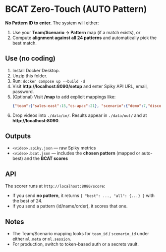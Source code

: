 
# BCAT Zero‑Touch (AUTO Pattern)

**No Pattern ID to enter.** The system will either:
1) Use your **Team/Scenario → Pattern** map (if a match exists), or
2) Compute **alignment against all 24 patterns** and automatically pick the best match.

## Use (no coding)
1) Install Docker Desktop.
2) Unzip this folder.
3) Run: `docker compose up --build -d`
4) Visit **http://localhost:8090/setup** and enter Spiky API URL, email, password.
5) (Optional) Visit **/map** to add explicit mappings like:
   ```json
   {"team":{"sales-east":15,"cs-apac":21}, "scenario":{"demo":7,"discovery":11}}
   ```
6) Drop videos into `./data/in/`. Results appear in `./data/out/` and at **http://localhost:8090**.

## Outputs
- `<video>.spiky.json` — raw Spiky metrics
- `<video>.bcat.json` — includes the **chosen pattern** (mapped or auto-best) and the **BCAT scores**

## API
The scorer runs at `http://localhost:8080/score`:
- If you send **no pattern**, it returns `{ "best": ..., "all": {...} }` with the best of 24.
- If you send a pattern (id/name/order), it scores that one.

## Notes
- The Team/Scenario mapping looks for `team_id` / `scenario_id` under either `ml.meta` or `ml.session`.
- For production, switch to token-based auth or a secrets vault.
